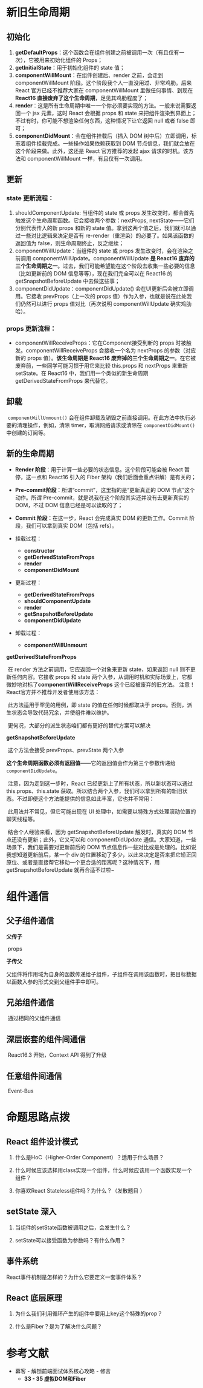 # 新旧生命周期

## 初始化

1. **getDefaultProps**：这个函数会在组件创建之前被调用一次（有且仅有一次），它被用来初始化组件的 Props；
2. **getInitialState**：用于初始化组件的 state 值；
3. **componentWillMount**：在组件创建后、render 之前，会走到 componentWillMount 阶段。这个阶段我个人一直没用过、非常鸡肋。后来React 官方已经不推荐大家在 componentWillMount 里做任何事情、到现在 **React16 直接废弃了这个生命周期**，足见其鸡肋程度了；
4. **render**：这是所有生命周期中唯一一个你必须要实现的方法。一般来说需要返回一个 jsx 元素，这时 React 会根据 props 和 state 来把组件渲染到界面上；不过有时，你可能不想渲染任何东西，这种情况下让它返回 null 或者 false 即可；
5. **componentDidMount**：会在组件挂载后（插入 DOM 树中后）立即调用，标志着组件挂载完成。一些操作如果依赖获取到 DOM 节点信息，我们就会放在这个阶段来做。此外，这还是 React 官方推荐的发起 ajax 请求的时机。该方法和 componentWillMount 一样，有且仅有一次调用。



## 更新

### state 更新流程：

1. shouldComponentUpdate: 当组件的 state 或 props 发生改变时，都会首先触发这个生命周期函数。它会接收两个参数：nextProps, nextState——它们分别代表传入的新 props 和新的 state 值。拿到这两个值之后，我们就可以通过一些对比逻辑来决定是否有 re-render（重渲染）的必要了。如果该函数的返回值为 false，则生命周期终止，反之继续；
2. componentWillUpdate：当组件的 state 或 props 发生改变时，会在渲染之前调用 componentWillUpdate。componentWillUpdate **是 React16 废弃的三个生命周期之一**。过去，我们可能希望能在这个阶段去收集一些必要的信息（比如更新前的 DOM 信息等等），现在我们完全可以在 React16 的 getSnapshotBeforeUpdate 中去做这些事；
3. componentDidUpdate：componentDidUpdate() 会在UI更新后会被立即调用。它接收 prevProps（上一次的 props 值）作为入参，也就是说在此处我们仍然可以进行 props 值对比（再次说明 componentWillUpdate 确实鸡肋哈）。



### props 更新流程：

- componentWillReceiveProps：它在Component接受到新的 props 时被触发。componentWillReceiveProps 会接收一个名为 nextProps 的参数（对应新的 props 值）。**该生命周期是 React16 废弃掉的三个生命周期之一**。在它被废弃前，一些同学可能习惯于用它来比较 this.props 和 nextProps 来重新setState。在 React16 中，我们用一个类似的新生命周期 getDerivedStateFromProps 来代替它。



## 卸载

​	`componentWillUnmount()` 会在组件卸载及销毁之前直接调用。在此方法中执行必要的清理操作，例如，清除 timer，取消网络请求或清除在 `componentDidMount()` 中创建的订阅等。



## 新的生命周期

- **Render 阶段**：用于计算一些必要的状态信息。这个阶段可能会被 React 暂停，这一点和 React16 引入的 Fiber 架构（我们后面会重点讲解）是有关的；
- **Pre-commit阶段**：所谓“commit”，这里指的是“更新真正的 DOM 节点”这个动作。所谓 Pre-commit，就是说我在这个阶段其实还并没有去更新真实的 DOM，不过 DOM 信息已经是可以读取的了；
- **Commit 阶段**：在这一步，React 会完成真实 DOM 的更新工作。Commit 阶段，我们可以拿到真实 DOM（包括 refs）。



- 挂载过程：
  - **constructor**
  - **getDerivedStateFromProps**
  - **render**
  - **componentDidMount**
- 更新过程：
  - **getDerivedStateFromProps**
  - **shouldComponentUpdate**
  - **render**
  - **getSnapshotBeforeUpdate**
  - **componentDidUpdate**
- 卸载过程：
  - **componentWillUnmount**



**getDerivedStateFromProps**

​	在 render 方法之前调用，它应返回一个对象来更新 state，如果返回 null 则不更新任何内容。它接收 props 和 state 两个入参，从调用时机和实际场景上，它都微妙地对标了**componentWillReceiveProps** 这个已经被废弃的旧方法。
注意！React官方并不推荐开发者使用该方法：

​	此方法适用于罕见的用例，即 state 的值在任何时候都取决于 props。否则，派生状态会导致代码冗余，并使组件难以维护。

​	更何况，大部分的派生状态咱们都有更好的替代方案可以解决



**getSnapshotBeforeUpdate**

​	这个方法会接受 prevProps、prevState 两个入参

​	**这个生命周期函数必须有返回值**——它的返回值会作为第三个参数传递给 `componentDidUpdate`。

​	注意，因为走到这一步时，React 已经更新上了所有状态，所以新状态可以通过 this.props、this.state 获取。所以结合两个入参，我们可以拿到所有的新旧状态。不过即便这个方法能提供的信息如此丰富，它也并不常用：

​	此用法并不常见，但它可能出现在 UI 处理中，如需要以特殊方式处理滚动位置的聊天线程等。

​	结合个人经验来看，因为 getSnapshotBeforeUpdate 触发时，真实的 DOM 节点还没有更新；此外，它又可以和 componentDidUpdate 通信。大家知道，一些场景下，我们是需要对更新前后的 DOM 节点信息作一些对比或是处理的。比如说我想知道更新前后，某一个 div 的位置移动了多少，以此来决定是否来把它矫正回原位、或者是直接帮它移动一个更合适的距离呢？这种情况下，用 getSnapshotBeforeUpdate 就再合适不过啦~



# 组件通信

## 父子组件通信

**父传子**

​	props

**子传父**

​	父组件将作用域为自身的函数传递给子组件，子组件在调用该函数时，把目标数据以函数入参的形式交到父组件手中即可。



## 兄弟组件通信

​	通过相同的父组件通信



## 深层嵌套的组件间通信

​	React16.3 开始，Context API 得到了升级



## 任意组件间通信

​	 Event-Bus





# 命题思路点拨

## React 组件设计模式

1. 什么是HoC（Higher-Order Component）？适用于什么场景？

2. 什么时候应该选择用class实现一个组件，什么时候应该用一个函数实现一个组件？

3. 你喜欢React Stateless组件吗？为什么？（发散题目 ）

## setState 深入

1. 当组件的setState函数被调用之后，会发生什么？

2. setState可以接受函数为参数吗？有什么作用？

## 事件系统

React事件机制是怎样的？为什么它要定义一套事件体系？

## React 底层原理

1. 为什么我们利用循环产生的组件中要用上key这个特殊的prop？

2. 什么是Fiber？是为了解决什么问题？











# 参考文献

- 幕客 - 解锁前端面试体系核心攻略 - 修言
  - **33 - 35 虚拟DOM和Fiber**





